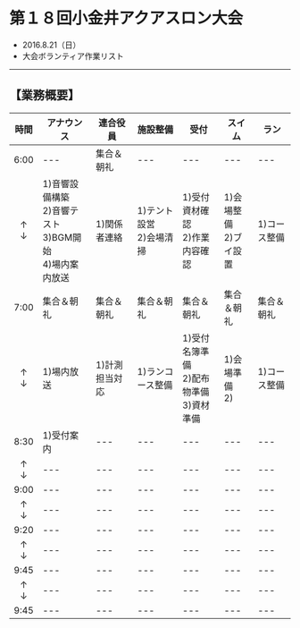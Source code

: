 # 第１８回小金井アクアスロン大会  
 * 2016.8.21（日）
 * 大会ボランティア作業リスト

---
## 【業務概要】
|時間|アナウンス|連合役員|施設整備|受付|スイム|ラン|
|:---:|---|---|---|---|---|---|
|6:00|---|集合＆朝礼|---|---|---|---|
|↑<br>↓|1)音響設備構築<br>2)音響テスト<br>3)BGM開始<br>4)場内案内放送|1)関係者連絡|1)テント設営<br>2)会場清掃|1)受付資材確認<br>2)作業内容確認|1)会場整備<br>2)ブイ設置|1)コース整備|
|7:00|集合＆朝礼|集合＆朝礼|集合＆朝礼|集合＆朝礼|集合＆朝礼|集合＆朝礼|
|↑<br>↓|1)場内放送|1)計測担当対応|1)ランコース整備|1)受付名簿準備<br>2)配布物準備<br>3)資材準備|1)会場準備<br>2)|1)コース整備|
|8:30|1)受付案内|---|---|---|---|---|
|↑<br>↓|---|---|---|---|---|---|
|9:00|---|---|---|---|---|---|
|↑<br>↓|---|---|---|---|---|---|
|9:20|---|---|---|---|---|---|
|↑<br>↓|---|---|---|---|---|---|
|9:45|---|---|---|---|---|---|
|↑<br>↓|---|---|---|---|---|---|
|9:45|---|---|---|---|---|---|

